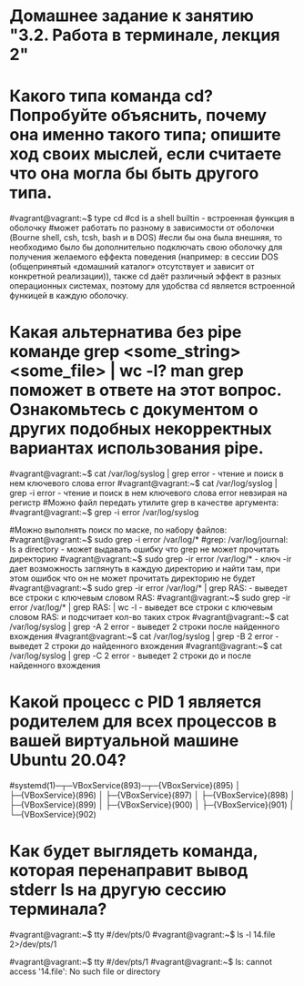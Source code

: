 # Домашнее задание к занятию "3.2. Работа в терминале, лекция 2"
# Какого типа команда cd? Попробуйте объяснить, почему она именно такого типа; опишите ход своих мыслей, если считаете что она могла бы быть другого типа.

#vagrant@vagrant:~$ type cd
#cd is a shell builtin - встроенная функция в оболочку
#может работать по разному в зависимости от оболочки (Bourne shell, csh, tcsh, bash и в DOS)
#если бы она была внешняя, то необходимо было бы дополнительно подключать свою оболочку для получения желаемого еффекта поведения (например: в сессии DOS (общепринятый «домашний каталог» отсутствует и зависит от конкретной реализации)), также cd даёт различный эффект в разных операционных системах, поэтому для удобства cd является встроенной функицей в каждую оболочку.

# Какая альтернатива без pipe команде grep <some_string> <some_file> | wc -l? man grep поможет в ответе на этот вопрос. Ознакомьтесь с документом о других подобных некорректных вариантах использования pipe.
#vagrant@vagrant:~$ cat  /var/log/syslog | grep error - чтение и поиск в нем ключевого слова error
#vagrant@vagrant:~$ cat  /var/log/syslog | grep -i error - чтение и поиск в нем ключевого слова error невзирая на регистр
#Можно файл передать утилите grep в качестве аргумента:
#vagrant@vagrant:~$ grep -i error /var/log/syslog

#Можно выполнять поиск по маске, по набору файлов:
#vagrant@vagrant:~$ sudo grep -i error /var/log/*
#grep: /var/log/journal: Is a directory - может выдавать ошибку что grep не может прочитать директорию 
#vagrant@vagrant:~$ sudo grep -ir error /var/log/* - ключ -ir дает возможность заглянуть в каждую директорию и найти там, при этом ошибок что он не может прочитать директорию не будет
#vagrant@vagrant:~$ sudo grep -ir error /var/log/* | grep RAS: - выведет все строки с ключевым словом RAS:
#vagrant@vagrant:~$ sudo grep -ir error /var/log/* | grep RAS: | wc -l - выведет все строки с ключевым словом RAS: и подсчитает кол-во таких строк
#vagrant@vagrant:~$ cat /var/log/syslog | grep -A 2 error - выведет 2 строки после найденного вхождения
#vagrant@vagrant:~$ cat /var/log/syslog | grep -B 2 error - выведет 2 строки до найденного вхождения
#vagrant@vagrant:~$ cat /var/log/syslog | grep -С 2 error - выведет 2 строки до и после найденного вхождения


# Какой процесс с PID 1 является родителем для всех процессов в вашей виртуальной машине Ubuntu 20.04?
#systemd(1)─┬─VBoxService(893)─┬─{VBoxService}(895)
           │                  ├─{VBoxService}(896)
           │                  ├─{VBoxService}(897)
           │                  ├─{VBoxService}(898)
           │                  ├─{VBoxService}(899)
           │                  ├─{VBoxService}(900)
           │                  ├─{VBoxService}(901)
           │                  └─{VBoxService}(902)


# Как будет выглядеть команда, которая перенаправит вывод stderr ls на другую сессию терминала?

#vagrant@vagrant:~$ tty
#/dev/pts/0
#vagrant@vagrant:~$ ls -l 14.file 2>/dev/pts/1

#vagrant@vagrant:~$ tty
#/dev/pts/1
#vagrant@vagrant:~$ ls: cannot access '14.file': No such file or directory